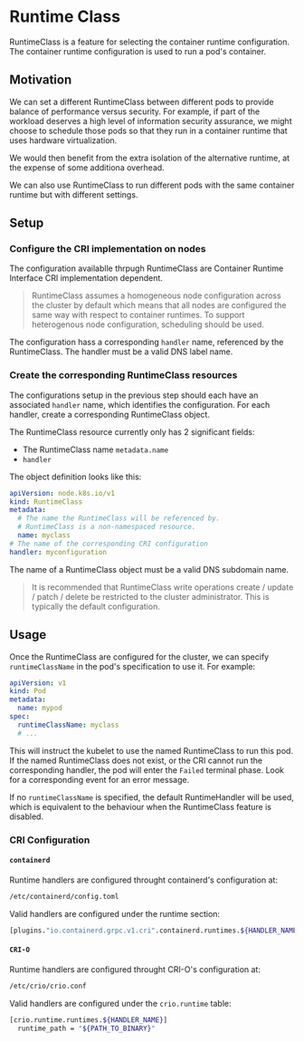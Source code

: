 # Runtime Class

RuntimeClass is a feature for selecting the container runtime configuration. The
container runtime configuration is used to run a pod's container.

## Motivation

We can set a different RuntimeClass between different pods to provide balance of
performance versus security. For example, if part of the workload deserves a
high level of information security assurance, we might choose to schedule those
pods so that they run in a container runtime that uses hardware virtualization.

We would then benefit from the extra isolation of the alternative runtime, at
the expense of some additiona overhead.

We can also use RuntimeClass to run different pods with the same container
runtime but with different settings.

## Setup

### Configure the CRI implementation on nodes

The configuration availablle thrpugh RuntimeClass are Container Runtime
Interface CRI implementation dependent.

> RuntimeClass assumes a homogeneous node configuration across the cluster by
> default which means that all nodes are configured the same way with respect to
> container runtimes. To support heterogenous node configuration, scheduling
> should be used.

The configuration hass a corresponding `handler` name, referenced by the
RuntimeClass. The handler must be a valid DNS label name.

### Create the corresponding RuntimeClass resources

The configurations setup in the previous step should each have an associated
`handler` name, which identifies the configuration. For each handler, create a
corresponding RuntimeClass object.

The RuntimeClass resource currently only has 2 significant fields:
- The RuntimeClass name `metadata.name`
- `handler`

The object definition looks like this:

```yaml
apiVersion: node.k8s.io/v1
kind: RuntimeClass
metadata:
  # The name the RuntimeClass will be referenced by.
  # RuntimeClass is a non-namespaced resource.
  name: myclass 
# The name of the corresponding CRI configuration
handler: myconfiguration 
```

The name of a RuntimeClass object must be a valid DNS subdomain name.

> It is recommended that RuntimeClass write operations create / update / patch /
> delete be restricted to the cluster administrator. This is typically the
> default configuration.

## Usage

Once the RuntimeClass are configured for the cluster, we can specify
`runtimeClassName` in the pod's specification to use it. For example:

```yaml
apiVersion: v1
kind: Pod
metadata:
  name: mypod
spec:
  runtimeClassName: myclass
  # ...
```

This will instruct the kubelet to use the named RuntimeClass to run this pod. If
the named RuntimeClass does not exist, or the CRI cannot run the corresponding
handler, the pod will enter the `Failed` terminal phase. Look for a
corresponding event for an error message.

If no `runtimeClassName` is specified, the default RuntimeHandler will be used,
which is equivalent to the behaviour when the RuntimeClass feature is disabled.

### CRI Configuration

#### `containerd`

Runtime handlers are configured throught containerd's configuration at:

```bash
/etc/containerd/config.toml
```

Valid handlers are configured under the runtime section:

```bash
[plugins."io.containerd.grpc.v1.cri".containerd.runtimes.${HANDLER_NAME}]
```

#### `CRI-O`

Runtime handlers are configured throught CRI-O's configuration at:

```bash
/etc/crio/crio.conf
```

Valid handlers are configured under the `crio.runtime` table:

```bash
[crio.runtime.runtimes.${HANDLER_NAME}]
  runtime_path = "${PATH_TO_BINARY}"
```

